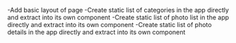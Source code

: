 -Add basic layout of page
-Create static list of categories in the app directly and extract into its own component
-Create static list of photo list in the app directly and extract into its own component
-Create static list of photo details in the app directly and extract into its own component

